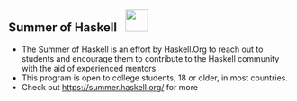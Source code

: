 ## Summer of Haskell &nbsp; <img src="https://summer.haskell.org/images/haskell-logo.png" width="40px">

- The Summer of Haskell is an effort by Haskell.Org to reach out to students and encourage them to contribute to the Haskell community with the aid of experienced mentors. 
- This program is open to college students, 18 or older, in most countries.
- Check out https://summer.haskell.org/ for more
